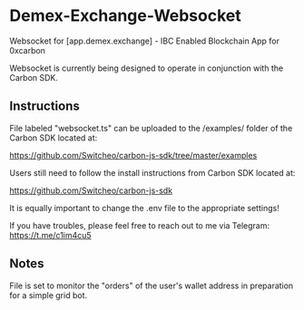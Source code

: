 # Demex-Exchange-Websocket
Websocket for [app.demex.exchange] - IBC Enabled Blockchain App for 0xcarbon

Websocket is currently being designed to operate in conjunction with the Carbon SDK.

## Instructions

File labeled "websocket.ts" can be uploaded to the /examples/ folder of the Carbon SDK located at:

<https://github.com/Switcheo/carbon-js-sdk/tree/master/examples>

Users still need to follow the install instructions from Carbon SDK located at:

<https://github.com/Switcheo/carbon-js-sdk>

It is equally important to change the .env file to the appropriate settings!

If you have troubles, please feel free to reach out to me via Telegram: <https://t.me/c1im4cu5>

## Notes

File is set to monitor the "orders" of the user's wallet address in preparation for a simple grid bot.
